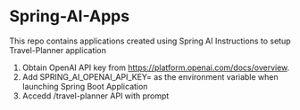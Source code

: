 # Spring-AI-Apps
This repo contains applications created using Spring AI
Instructions to setup Travel-Planner application
1. Obtain OpenAI API key from https://platform.openai.com/docs/overview.
2. Add SPRING_AI_OPENAI_API_KEY=<OpenAI Key> as the environment variable when launching Spring Boot Application
3. Accedd /travel-planner API with prompt


